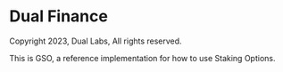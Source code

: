 # Dual Finance

Copyright 2023, Dual Labs, All rights reserved.

This is GSO, a reference implementation for how to use Staking Options.
